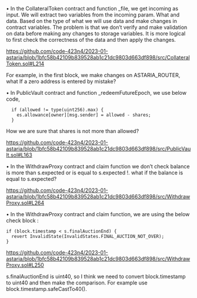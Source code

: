 •	In the CollateralToken contract and function _file, we get incoming as input. We will extract two variables from the incoming param. What and data. Based on the type of what we will use data and make changes in contract variables. The problem is that we don’t verify and make validation on data before making any changes to storage variables. It is more logical to first check the correctness of the data and then apply the changes. 

https://github.com/code-423n4/2023-01-astaria/blob/1bfc58b42109b839528ab1c21dc9803d663df898/src/CollateralToken.sol#L214

For example, in the first block, we make changes on ASTARIA_ROUTER, what If a zero address is entered by mistake? 

•	In PublicVault contract and function _redeemFutureEpoch, we use below code, 

      if (allowed != type(uint256).max) {
        es.allowance[owner][msg.sender] = allowed - shares;
      }

How we are sure that shares is not more than allowed?

https://github.com/code-423n4/2023-01-astaria/blob/1bfc58b42109b839528ab1c21dc9803d663df898/src/PublicVault.sol#L163

•	In the WithdrawProxy contract and claim function we don’t check balance is more than s.expected or is equal to s.expected !. what if the balance is equal to s.expected? 

https://github.com/code-423n4/2023-01-astaria/blob/1bfc58b42109b839528ab1c21dc9803d663df898/src/WithdrawProxy.sol#L264

•	In the WithdrawProxy contract and claim function, we are using the below check block :

    if (block.timestamp < s.finalAuctionEnd) {
      revert InvalidState(InvalidStates.FINAL_AUCTION_NOT_OVER);
    }

https://github.com/code-423n4/2023-01-astaria/blob/1bfc58b42109b839528ab1c21dc9803d663df898/src/WithdrawProxy.sol#L250

s.finalAuctionEnd is uint40, so I think we need to convert block.timestamp to uint40 and then make the comparison. For example use block.timestamp.safeCastTo40().
